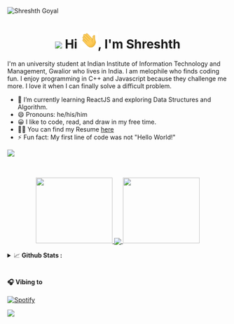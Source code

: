 ![Shreshth Goyal](https://pbs.twimg.com/profile_banners/1363801851326386178/1628065570/1500x500)
<h1 align="center">  <a target="_blank">
    <img src="https://github.com/PulkitSinghDev/PulkitSinghDev/blob/main/Earth.gif" width="24px" style="max-width:100%;">
  </a> Hi <img src="https://raw.githubusercontent.com/ABSphreak/ABSphreak/master/gifs/Hi.gif" width="40px" />, I'm Shreshth</h1>

I'm an university student at Indian Institute of Information Technology and Management, Gwalior who lives in India. I am melophile who finds coding fun. I enjoy programming in C++ and Javascript because they challenge me more. I love it when I can finally solve a difficult problem.

- 🌱 I’m currently learning ReactJS and exploring Data Structures and Algorithm.
- 😄 Pronouns: he/his/him
- 😀 I like to code, read, and draw in my free time.
- 👨‍💼 You can find my Resume [here](https://drive.google.com/file/d/1bFe23gB5DFrCQkYVAlV35HzPpoKm4Ec9/view?usp=sharing)
- ⚡ Fun fact: My first line of code was not "Hello World!"

![](https://komarev.com/ghpvc/?username=shreshthgoyal&color=red)

<br>

<p align="center">
  <a href="https://github.com/shreshthgoyal">
    <img height="150" width="175" src="https://github.com/PulkitSinghDev/PulkitSinghDev/blob/main/left.png">
    <img align="center" src="
https://github-readme-streak-stats.herokuapp.com?user=shreshthgoyal&theme=dark&hide_border=true&background=000000"/>
    <img height="150" width="175" src="https://github.com/PulkitSinghDev/PulkitSinghDev/blob/main/right.png">
  </a>
</p>

<details close="">
<summary>
  <g-emoji class="g-emoji" alias="chart_with_upwards_trend" fallback-src="https://github.githubassets.com/images/icons/emoji/unicode/1f4c8.png">📈</g-emoji> 
  <strong>Github Stats : </strong>
</summary>
<br>
  
<p align="center">
<a href="https://github.com/shreshthgoyal">
  <img width="65%" src="https://github-readme-stats.vercel.app/api?username=shreshthgoyal&show_icons=true&theme=tokyonight" />
  <img width="31%" src="https://github-readme-stats.vercel.app/api/top-langs/?username=shreshthgoyal&count_private=true&theme=tokyonight" />
</a>
</p>
</details>
<br>

#### 🎧 Vibing to
[![Spotify](https://github-readme-remake.vercel.app/api/spotify)](https://open.spotify.com/user/mr5jgbqp3jw221j271iz2nix9)

![](https://github.com/PulkitSinghDev/PulkitSinghDev/blob/main/footer.png)
